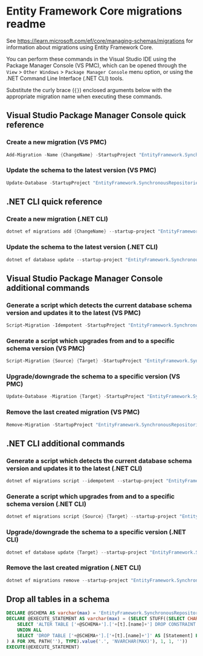 # Entity Framework Core migrations readme

See <https://learn.microsoft.com/ef/core/managing-schemas/migrations> for information about migrations
using Entity Framework Core.

You can perform these commands in the Visual Studio IDE using the Package Manager Console (VS PMC), which can
be opened through the `View` > `Other Windows` > `Package Manager Console` menu option, or using the .NET
Command Line Interface (.NET CLI) tools.

Substitute the curly brace (`{}`) enclosed arguments below with the appropriate migration name when
executing these commands.

## Visual Studio Package Manager Console quick reference

### Create a new migration (VS PMC)

```powershell
Add-Migration -Name {ChangeName} -StartupProject "EntityFramework.SynchronousRepositories.Api" -Project "EntityFramework.SynchronousRepositories.Infrastructure"
```

### Update the schema to the latest version (VS PMC)

```powershell
Update-Database -StartupProject "EntityFramework.SynchronousRepositories.Api" -Project "EntityFramework.SynchronousRepositories.Infrastructure"
```

## .NET CLI quick reference

### Create a new migration (.NET CLI)

```powershell
dotnet ef migrations add {ChangeName} --startup-project "EntityFramework.SynchronousRepositories.Api" --project "EntityFramework.SynchronousRepositories.Infrastructure"
```

### Update the schema to the latest version (.NET CLI)

```powershell
dotnet ef database update --startup-project "EntityFramework.SynchronousRepositories.Api" --project "EntityFramework.SynchronousRepositories.Infrastructure"
```

## Visual Studio Package Manager Console additional commands

### Generate a script which detects the current database schema version and updates it to the latest (VS PMC)

```powershell
Script-Migration -Idempotent -StartupProject "EntityFramework.SynchronousRepositories.Api" -Project "EntityFramework.SynchronousRepositories.Infrastructure"
```

### Generate a script which upgrades from and to a specific schema version (VS PMC)

```powershell
Script-Migration {Source} {Target} -StartupProject "EntityFramework.SynchronousRepositories.Api" -Project "EntityFramework.SynchronousRepositories.Infrastructure"
```

### Upgrade/downgrade the schema to a specific version (VS PMC)

```powershell
Update-Database -Migration {Target} -StartupProject "EntityFramework.SynchronousRepositories.Api" -Project "EntityFramework.SynchronousRepositories.Infrastructure"
```

### Remove the last created migration (VS PMC)

```powershell
Remove-Migration -StartupProject "EntityFramework.SynchronousRepositories.Api" -Project "EntityFramework.SynchronousRepositories.Infrastructure"
```

## .NET CLI additional commands

### Generate a script which detects the current database schema version and updates it to the latest (.NET CLI)

```powershell
dotnet ef migrations script --idempotent --startup-project "EntityFramework.SynchronousRepositories.Api" --project "EntityFramework.SynchronousRepositories.Infrastructure"
```

### Generate a script which upgrades from and to a specific schema version (.NET CLI)

```powershell
dotnet ef migrations script {Source} {Target} --startup-project "EntityFramework.SynchronousRepositories.Api" --project "EntityFramework.SynchronousRepositories.Infrastructure"
```

### Upgrade/downgrade the schema to a specific version (.NET CLI)

```powershell
dotnet ef database update {Target} --startup-project "EntityFramework.SynchronousRepositories.Api" --project "EntityFramework.SynchronousRepositories.Infrastructure"
```

### Remove the last created migration (.NET CLI)

```powershell
dotnet ef migrations remove --startup-project "EntityFramework.SynchronousRepositories.Api" --project "EntityFramework.SynchronousRepositories.Infrastructure"
```

## Drop all tables in a schema

```sql
DECLARE @SCHEMA AS varchar(max) = 'EntityFramework.SynchronousRepositories'
DECLARE @EXECUTE_STATEMENT AS varchar(max) = (SELECT STUFF((SELECT CHAR(13) + CHAR(10) + [Statement] FROM (
    SELECT 'ALTER TABLE ['+@SCHEMA+'].['+[t].[name]+'] DROP CONSTRAINT ['+[fk].[name]+']' AS [Statement] FROM [sys].[foreign_keys] AS [fk] INNER JOIN [sys].[tables] AS [t] ON [t].[object_id] = [fk].[parent_object_id] INNER JOIN [sys].[schemas] AS [s] ON [s].[schema_id] = [t].[schema_id] WHERE [s].[name] = @SCHEMA
    UNION ALL
    SELECT 'DROP TABLE ['+@SCHEMA+'].['+[t].[name]+']' AS [Statement] FROM [sys].[tables] AS [t] INNER JOIN [sys].[schemas] AS [s] ON [s].[schema_id] = [t].[schema_id] WHERE [s].[name] = @SCHEMA
) A FOR XML PATH(''), TYPE).value('.', 'NVARCHAR(MAX)'), 1, 1, ''))
EXECUTE(@EXECUTE_STATEMENT)
```
